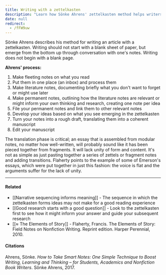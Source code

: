 ```yaml
---
title: Writing with a zettelkasten
description: "Learn how Sönke Ahrens' zettelkasten method helps writers develop ideas from notes to drafts, avoiding blank pages and creating clear, connected, and well-organized articles."
date: null
redirect:
  - /fFW9uw
---
```


Sönke Ahrens describes his method for writing an article with a zettelkasten. Writing should not start with a blank sheet of paper, but emerge from the bottom up through conversation with one's notes. Writing does not begin with a blank page.

**Ahrens' process:**

1. Make fleeting notes on what you read
2. Put them in one place (an inbox) and process them
3. Make literature notes, documenting briefly what you don't want to forget or might use later
4. Make permanent notes, outlining how the literature notes are relevant or might inform your own thinking and research, creating one note per idea
5. File your permanent notes and link them to other relevant notes
6. Develop your ideas based on what you see emerging in the zettelkasten
7. Turn your notes into a rough draft, translating them into a coherent manuscript
8. Edit your manuscript

The translation phase is critical; an essay that is assembled from modular notes, no matter how well-written, will probably sound like it has been pieced together from fragments. It will lack unity of form and content. It's not as simple as just pasting together a series of zettels or fragment notes and adding transitions. Flaherty points to the example of some of Emerson's essays, which were put together in just this fashion: the voice is flat and the arguments suffer for the lack of unity.

---

#### Related

- [[Narrative sequencing informs meaning]] - The sequence in which the zettelkasten forms ideas may not make for a good reading experience
- [[Good research starts with a good question]] - Look to the zettelkasten first to see how it might inform your answer and guide your subsequent research
- [[≈ The Elements of Story]] - Flaherty, Francis. The Elements of Story: Field Notes on Nonfiction Writing. Reprint edition. Harper Perennial, 2010.

#### Citations

Ahrens, Sönke. _How to Take Smart Notes: One Simple Technique to Boost Writing, Learning and Thinking – for Students, Academics and Nonfiction Book Writers_. Sönke Ahrens, 2017.
